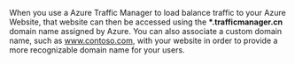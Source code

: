 When you use a Azure Traffic Manager to load balance traffic to your Azure Website, that website can then be accessed using the **\*.trafficmanager.cn** domain name assigned by Azure. You can also associate a custom domain name, such as www.contoso.com, with your website in order to provide a more recognizable domain name for your users.